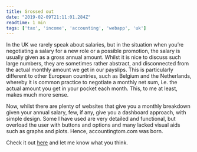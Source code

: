 ```yaml
---
title: Grossed out
date: "2019-02-09T21:11:01.284Z"
readtime: 1 min
tags: ['tax', 'income', 'accounting', 'webapp', 'uk']
---
```


In the UK we rarely speak about salaries, but in the situation when you’re negotiating a salary for a new role or a possible promotion, the salary is usually given as a gross annual amount. Whilst it is nice to discuss such large numbers, they are sometimes rather abstract, and disconnected from the actual monthly amount we get in our payslips. This is particularly different to other European countries, such as Belgium and the Netherlands, whereby it is common practice to negotiate a monthly net sum, i.e. the actual amount you get in your pocket each month. This, to me at least, makes much more sense.

Now, whilst there are plenty of websites that give you a monthly breakdown given your annual salary, few, if any, give you a dashboard approach, with simple design. Some I have used are very detailed and functional, but overload the user with buttons and options and many lacked visual aids such as graphs and plots. Hence, accountingtom.com was born. 

Check it out [here](https://accountingtom.com) and let me know what you think.